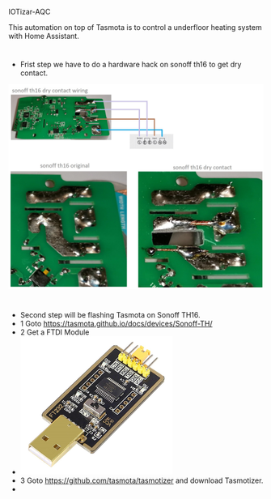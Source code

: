IOTizar-AQC

This automation on top of Tasmota is to control a underfloor heating system with Home Assistant.
#
- Frist step we have to do a hardware hack on sonoff th16 to get dry contact.
<img src="./sonoff th16 conversion.jpg" width="600">

#
- Second step will be flashing Tasmota on Sonoff TH16.
- 1 Goto https://tasmota.github.io/docs/devices/Sonoff-TH/
- 2 Get a FTDI Module
- <img src="./ftdi_module.jpg" width="300">
- 3 Goto https://github.com/tasmota/tasmotizer and download Tasmotizer.
- 

